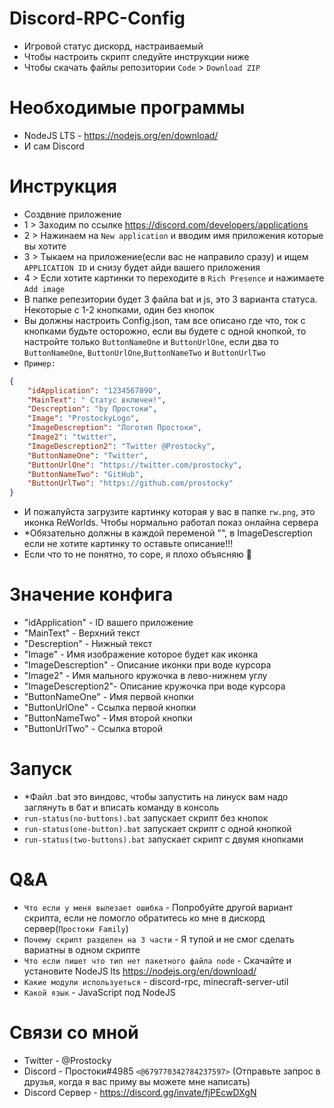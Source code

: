 # Discord-RPC-Config
- Игровой статус дискорд, настраиваемый
- Чтобы настроить скрипт следуйте инструкции ниже
- Чтобы скачать файлы репозитории `Code` > `Download ZIP`
# Необходимые программы
- NodeJS LTS - https://nodejs.org/en/download/
- И сам Discord
# Инструкция
- Создвние приложение
- 1 > Заходим по ссылке https://discord.com/developers/applications
- 2 > Нажинаем на `New application` и вводим имя приложения которые вы хотите
- 3 > Тыкаем на приложение(если вас не направило сразу) и ищем `APPLICATION ID` и снизу будет айди вашего приложения
- 4 > Если хотите картинки то переходите в `Rich Presence` и нажимаете `Add image`
- В папке репезитории будет 3 файла bat и js, это 3 варианта статуса. Некоторые с 1-2 кнопками, один без кнопок
- Вы должны настроить Config.json, там все описано где что, ток с кнопками будьте осторожно, если вы будете с одной кнопкой, то настройте только `ButtonNameOne` и `ButtonUrlOne`, если два то `ButtonNameOne`, `ButtonUrlOne`,`ButtonNameTwo` и `ButtonUrlTwo`
- `Пример:`
```json
{
    "idApplication": "1234567890",
    "MainText": " Статус включен!",
    "Descreption": "by Простоки",
    "Image": "ProstockyLogo",
    "ImageDescreption": "Логотип Простоки",
    "Image2": "twitter",
    "ImageDescreption2": "Twitter @Prostocky",
    "ButtonNameOne": "Twitter",
    "ButtonUrlOne": "https://twitter.com/prostocky",
    "ButtonNameTwo": "GitHub",
    "ButtonUrlTwo": "https://github.com/prostocky"
}
```
- И пожалуйста загрузите картинку которая у вас в папке `rw.png`, это иконка ReWorlds. Чтобы нормально работал показ онлайна сервера
- *Обязательно должны в каждой переменой "", в ImageDescreption если не хотите картинку то оставьте описание!!!
- Если что то не понятно, то соре, я плохо объясняю 🚧
# Значение конфига
- "idApplication" - ID вашего приложение
- "MainText" - Верхний текст
- "Descreption" - Нижный текст
- "Image" - Имя изображение которое будет как иконка
- "ImageDescreption" - Описание иконки при воде курсора
- "Image2" - Имя мального кружочка в лево-нижнем углу
- "ImageDescreption2"- Описание кружочка при воде курсора
- "ButtonNameOne" - Имя первой кнопки
- "ButtonUrlOne" - Ссылка первой кнопки
- "ButtonNameTwo" - Имя второй кнопки
- "ButtonUrlTwo" - Ссылка второй
# Запуск
- *Файл .bat это виндовс, чтобы запустить на линуск вам надо заглянуть в бат и вписать команду в консоль
- `run-status(no-buttons).bat` запускает скрипт без кнопок
- `run-status(one-button).bat` запускает скрипт с одной кнопкой
- `run-status(two-buttons).bat` запускает скрипт с двумя кнопками
# Q&A
- `Что если у меня вылезает ошибка` - Попробуйте другой вариант скрипта, если не помогло обратитесь ко мне в дискорд сервер(`Простоки Family`)
- `Почему скрипт разделен на 3 части` - Я тупой и не смог сделать вариатны в одном скрипте
- `Что если пишет что тип нет пакетного файла node` - Скачайте и установите NodeJS lts https://nodejs.org/en/download/
- `Какие модули используеться` - discord-rpc, minecraft-server-util
- `Какой язык` - JavaScript под NodeJS
# Связи со мной
- Twitter - @Prostocky
- Discord - Простоки#4985 `<@679770342784237597>` (Отправьте запрос в друзья, когда я вас приму вы можете мне написать)
- Discord Сервер - https://discord.gg/invate/fjPEcwDXgN
